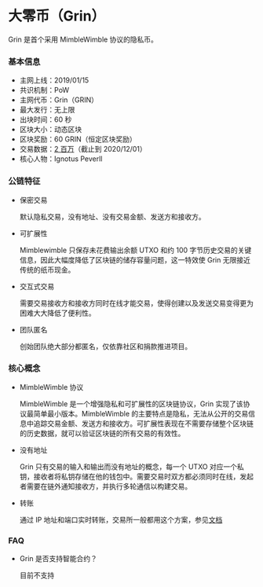 # 大零币（Grin）

Grin 是首个采用 MimbleWimble 协议的隐私币。

### 基本信息

- 主网上线：2019/01/15
- 共识机制：PoW
- 主网代币：Grin（GRIN）
- 最大发行：无上限
- 出块时间：60 秒
- 区块大小：动态区块
- 区块奖励：60 GRIN（恒定区块奖励）
- 交易数据：[2 百万](https://grin.blockscan.com/)（截止到 2020/12/01）
- 核心人物：Ignotus Peverll

### 公链特征

- 保密交易

  默认隐私交易，没有地址、没有交易金额、发送方和接收方。

- 可扩展性

  Mimblewimble 只保存未花费输出余额 UTXO 和约 100 字节历史交易的关键信息，因此大幅度降低了区块链的储存容量问题，这一特效使 Grin 无限接近传统的纸币现金。

- 交互式交易

  需要交易接收方和接收方同时在线才能交易，使得创建以及发送交易变得更为困难大大降低了便利性。

- 团队匿名

  创始团队绝大部分都匿名，仅依靠社区和捐款推进项目。

### 核心概念

- MimbleWimble 协议

  MimbleWimble 是一个增强隐私和可扩展性的区块链协议，Grin 实现了该协议最简单最小版本。MimbleWimble 的主要特点是隐私，无法从公开的交易信息中追踪交易金额、发送方和接收方。可扩展性表现在不需要存储整个区块链的历史数据，就可以验证区块链的所有交易的有效性。

- 没有地址

  Grin 只有交易的输入和输出而没有地址的概念，每一个 UTXO 对应一个私钥，接收者将私钥存储在他的钱包中。需要交易时双方都必须同时在线，发起者需要在链外通知接收方，并执行多轮通信以构建交易。

- 转账

  通过 IP 地址和端口实时转账，交易所一般都用这个方案，参见[文档](https://github.com/mimblewimble/docs/wiki/How-to-use-the-Grin-wallet)

### FAQ

- Grin 是否支持智能合约？

  目前不支持